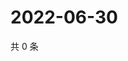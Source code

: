 # 2022-06-30

共 0 条

<!-- BEGIN WEIBO -->
<!-- 最后更新时间 Thu Jun 30 2022 04:17:37 GMT+0800 (China Standard Time) -->

<!-- END WEIBO -->
